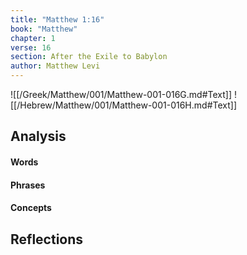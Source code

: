 ```yaml
---
title: "Matthew 1:16"
book: "Matthew"
chapter: 1
verse: 16
section: After the Exile to Babylon
author: Matthew Levi
---
```

![[/Greek/Matthew/001/Matthew-001-016G.md#Text]]
![[/Hebrew/Matthew/001/Matthew-001-016H.md#Text]]

## Analysis

#### Words

#### Phrases

#### Concepts

## Reflections
